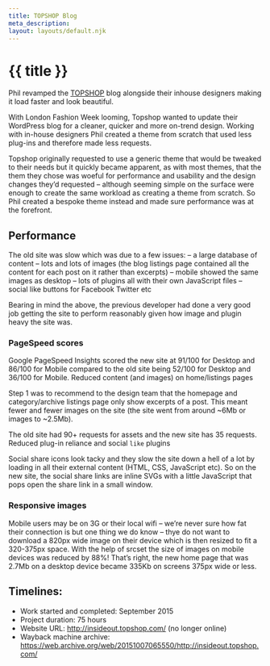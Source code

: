 ```yaml
---
title: TOPSHOP Blog
meta_description:
layout: layouts/default.njk
---
```


# {{ title }}

Phil revamped the [TOPSHOP](https://www.topshop.com/)&nbsp;blog alongside their inhouse designers making it load faster and look beautiful.

With London Fashion Week looming, Topshop wanted to update their WordPress blog for a cleaner, quicker and more on-trend design. Working with in-house designers Phil created a theme from scratch that used less plug-ins and therefore made less requests.

Topshop originally requested to use a generic theme that would be tweaked to their needs but it quickly became apparent, as with most themes, that the them they chose was woeful for performance and usability and the design changes they’d requested – although seeming simple on the surface were enough to create the same workload as creating a theme from scratch. So Phil created a bespoke theme instead and made sure performance was at the forefront.

## Performance

The old site was slow which was due to a few issues:
– a large database of content
– lots and lots of images (the blog listings page contained all the content for each post on it rather than excerpts)
– mobile showed the same images as desktop
– lots of plugins all with their own JavaScript files
– social like buttons for Facebook Twitter etc

Bearing in mind the above, the previous developer had done a very good job getting the site to perform reasonably given how image and plugin heavy the site was.

### PageSpeed scores

Google PageSpeed Insights scored the new site at 91/100 for Desktop and 86/100 for Mobile compared to the old site being 52/100 for Desktop and 36/100 for Mobile.
Reduced content (and images) on home/listings pages

Step 1 was to recommend to the design team that the homepage and category/archive listings page only show excerpts of a post. This meant fewer and fewer images on the site (the site went from around ~6Mb or images to ~2.5Mb).

The old site had 90+ requests for assets and the new site has 35 requests.
Reduced plug-in reliance and social `like` plugins

Social share icons look tacky and they slow the site down a hell of a lot by loading in all their external content (HTML, CSS, JavaScript etc). So on the new site, the social share links are inline SVGs with a little JavaScript that pops open the share link in a small window.

### Responsive images

Mobile users may be on 3G or their local wifi – we’re never sure how fat their connection is but one thing we do know – thye do not want to download a 820px wide image on their device which is then resized to fit a 320-375px space. With the help of srcset the size of images on mobile devices was reduced by 88%! That’s right, the new home page that was 2.7Mb on a desktop device became 335Kb on screens 375px wide or less.

## Timelines:

- Work started and completed: September 2015
- Project duration: 75 hours
- Website URL: http://insideout.topshop.com/ (no longer online)
- Wayback machine archive: https://web.archive.org/web/20151007065550/http://insideout.topshop.com/
